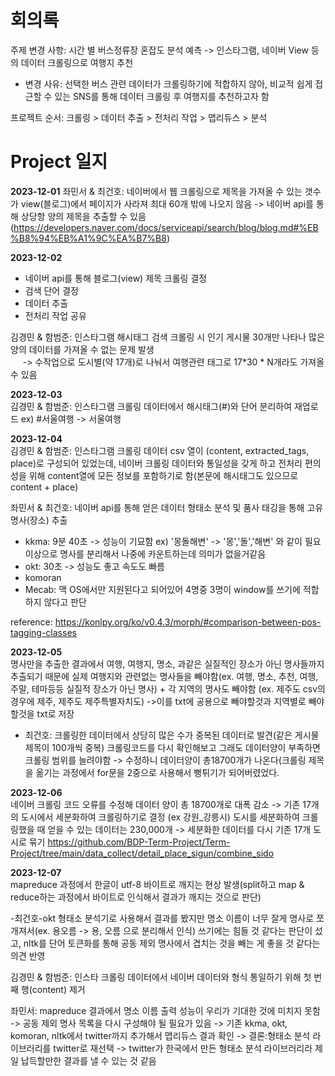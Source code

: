 # 회의록

주제 변경 사항: 시간 별 버스정류장 혼잡도 분석 예측 -> 인스타그램, 네이버 View 등의 데이터 크롤링으로 여행지 추천
- 변경 사유: 선택한 버스 관련 데이터가 크롤링하기에 적합하지 않아, 비교적 쉽게 접근할 수 있는 SNS를 통해 데이터 크롤링 후 여행지를 추천하고자 함

프로젝트 순서: 크롤링 > 데이터 추출 > 전처리 작업 > 맵리듀스 > 분석

# Project 일지
**2023-12-01** 좌민서 & 최건호: 네이버에서 웹 크롤링으로 제목을 가져올 수 있는 갯수가 view(블로그)에서 페이지가 사라져 최대 60개 밖에 나오지 않음 
                          -> 네이버 api를 통해 상당항 양의 제목을 추출할 수 있음 (https://developers.naver.com/docs/serviceapi/search/blog/blog.md#%EB%B8%94%EB%A1%9C%EA%B7%B8)

**2023-12-02** 
  - 네이버 api를 통해 블로그(view) 제목 크롤링 결정
  - 검색 단어 결정
  - 데이터 추출
  - 전처리 작업 공유

  김경민 & 함범준: 인스타그램 해시태그 검색 크롤링 시 인기 게시물 30개만 나타나 많은 양의 데이터를 가져올 수 없는 문제 발생                  
&nbsp;&nbsp;&nbsp;&nbsp;  -> 수작업으로 도시별(약 17개)로 나눠서 여행관련 태그로 17*30 * N개라도 가져올 수 있음

**2023-12-03** \
김경민 & 함범준: 인스타그램 크롤링 데이터에서 해시태그(#)와 단어 분리하여 재업로드 ex) #서울여행 -> 서울여행

**2023-12-04** \
김경민 & 함범준: 인스타그램 크롤링 데이터 csv 열이 (content, extracted_tags, place)로 구성되어 있었는데, 네이버 크롤링 데이터와 통일성을 갖게 하고 전처리 편의성을 위해 content열에 모든 정보를 포함하기로 함(본문에 해시태그도 있으므로 content + place)

좌민서 & 최건호: 네이버 api를 통해 얻은 데이터 형태소 분석 및 품사 태깅을 통해 고유 명사(장소) 추출
  - kkma: 9분 40초 -> 성능이 기묘함 ex) '몽돌해변' -> '몽','돌','해변' 와 같이 필요이상으로 명사를 분리해서 나중에 카운트하는데 의미가 없을거같음
  - okt: 30초 -> 성능도 좋고 속도도 빠름 
  - komoran
  - Mecab: 맥 OS에서만 지원된다고 되어있어 4명중 3명이 window를 쓰기에 적합하지 않다고 판단

reference: https://konlpy.org/ko/v0.4.3/morph/#comparison-between-pos-tagging-classes


**2023-12-05**\
명사만을 추출한 결과에서 여행, 여행지, 명소, 과같은 실질적인 장소가 아닌 명사들까지 추출되기 때문에 실제 여행지와 관련없는 명사들을 빼야함(ex. 여행, 명소, 추천, 여행, 주말, 테마등등 실질적 장소가 아닌 명사) + 각 지역의 명사도 빼야함 (ex. 제주도 csv의 경우에 제주, 제주도 제주특별자치도)
->이를 txt에 공용으로 빼야할것과 지역별로 빼야할것을 txt로 저장 

- 최건호: 크롤링한 데이터에서 상당히 많은 수가 중복된 데이터로 발견(같은 게시물 제목이 100개씩 중복) 크롤링코드를 다시 확인해보고 그래도 데이터양이 부족하면 크롤링 범위를 늘려야함
          -> 수정하니 데이터양이 총18700개가 나온다(크롤링 제목을 옮기는 과정에서 for문을 2중으로 사용해서 뻥튀기가 되어버렸었다.

**2023-12-06**\
네이버 크롤링 코드 오류를 수정해 데이터 양이 총 18700개로 대폭 감소 -> 기존 17개의 도시에서 세분화하여 크롤링하기로 결정 (ex 강원_강릉시)
도시를 세분화하여 크롤링했을 때 얻을 수 있는 데이터는 230,000개 -> 세분화한 데이터를 다시 기존 17개 도시로 묶기 
https://github.com/BDP-Term-Project/Term-Project/tree/main/data_collect/detail_place_sigun/combine_sido


**2023-12-07**\
mapreduce 과정에서 한글이 utf-8 바이트로 깨지는 현상 발생(split하고 map & reduce하는 과정에서 바이트로 인식해서 결과가 깨지는 것으로 판단)

-최건호-okt 형태소 분석기로 사용해서 결과를 봤지만 명소 이름이 너무 잘게 명사로 쪼개져서(ex. 용오름 -> 용, 오름 으로 분리해서 인식) 쓰기에는 힘들 것 같다는 판단이 섰고, nltk를 단어 토큰화를 통해 공동 제외 명사에서 겹치는 것을 빼는 게 좋을 것 같다는 의견 반영

김경민 & 함범준: 인스타 크롤링 데이터에서 네이버 데이터와 형식 통일하기 위해 첫 번째 행(content) 제거

좌민서: mapreduce 결과에서 명소 이름 출력 성능이 우리가 기대한 것에 미치지 못함 -> 공동 제외 명사 목록을 다시 구성해야 될 필요가 있음
 -> 기존 kkma, okt, komoran, nltk에서 twitter까지 추가해서 맵리듀스 결과 확인 -> 결론:형태소 분석 라이브러리를 twitter로 재선택
 -> twitter가 한국에서 만든 형태소 분석 라이브러리라 제일 납득할만한 결과를 낼 수 있는 것 같음



